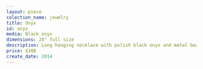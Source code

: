 ```yaml
---
layout: piece
colection_name: jewelry
title: Onyx
id: onyx
media: Black onyx
dimensions: 28" full size
description: Long hanging necklace with polish black onyx and metal beads and clasp.
price: $300
create_date: 2014
---
```

